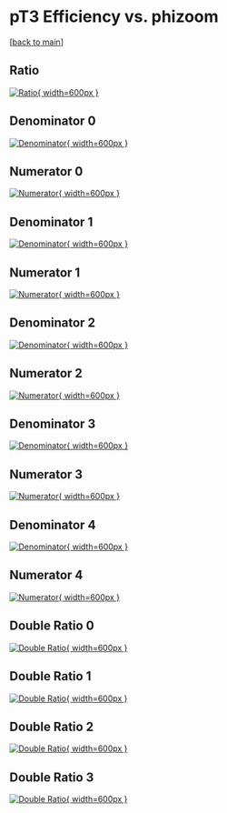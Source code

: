 # pT3 Efficiency vs. phizoom

[[back to main](./)]



## Ratio

[![Ratio](../mtv/var/pT3_vtr_13_-1_eff_phizoom.png){ width=600px }](../mtv/var/pT3_vtr_13_-1_eff_phizoom.pdf)

## Denominator 0

[![Denominator](../mtv/den/pT3_vtr_13_-1_eff_phizoom_den0.png){ width=600px }](../mtv/den/pT3_vtr_13_-1_eff_phizoom_den0.pdf)

## Numerator 0

[![Numerator](../mtv/num/pT3_vtr_13_-1_eff_phizoom_num0.png){ width=600px }](../mtv/num/pT3_vtr_13_-1_eff_phizoom_num0.pdf)

## Denominator 1

[![Denominator](../mtv/den/pT3_vtr_13_-1_eff_phizoom_den1.png){ width=600px }](../mtv/den/pT3_vtr_13_-1_eff_phizoom_den1.pdf)

## Numerator 1

[![Numerator](../mtv/num/pT3_vtr_13_-1_eff_phizoom_num1.png){ width=600px }](../mtv/num/pT3_vtr_13_-1_eff_phizoom_num1.pdf)

## Denominator 2

[![Denominator](../mtv/den/pT3_vtr_13_-1_eff_phizoom_den2.png){ width=600px }](../mtv/den/pT3_vtr_13_-1_eff_phizoom_den2.pdf)

## Numerator 2

[![Numerator](../mtv/num/pT3_vtr_13_-1_eff_phizoom_num2.png){ width=600px }](../mtv/num/pT3_vtr_13_-1_eff_phizoom_num2.pdf)

## Denominator 3

[![Denominator](../mtv/den/pT3_vtr_13_-1_eff_phizoom_den3.png){ width=600px }](../mtv/den/pT3_vtr_13_-1_eff_phizoom_den3.pdf)

## Numerator 3

[![Numerator](../mtv/num/pT3_vtr_13_-1_eff_phizoom_num3.png){ width=600px }](../mtv/num/pT3_vtr_13_-1_eff_phizoom_num3.pdf)

## Denominator 4

[![Denominator](../mtv/den/pT3_vtr_13_-1_eff_phizoom_den4.png){ width=600px }](../mtv/den/pT3_vtr_13_-1_eff_phizoom_den4.pdf)

## Numerator 4

[![Numerator](../mtv/num/pT3_vtr_13_-1_eff_phizoom_num4.png){ width=600px }](../mtv/num/pT3_vtr_13_-1_eff_phizoom_num4.pdf)

## Double Ratio 0

[![Double Ratio](../mtv/ratio/pT3_vtr_13_-1_eff_phizoom_ratio0.png){ width=600px }](../mtv/ratio/pT3_vtr_13_-1_eff_phizoom_ratio0.pdf)

## Double Ratio 1

[![Double Ratio](../mtv/ratio/pT3_vtr_13_-1_eff_phizoom_ratio1.png){ width=600px }](../mtv/ratio/pT3_vtr_13_-1_eff_phizoom_ratio1.pdf)

## Double Ratio 2

[![Double Ratio](../mtv/ratio/pT3_vtr_13_-1_eff_phizoom_ratio2.png){ width=600px }](../mtv/ratio/pT3_vtr_13_-1_eff_phizoom_ratio2.pdf)

## Double Ratio 3

[![Double Ratio](../mtv/ratio/pT3_vtr_13_-1_eff_phizoom_ratio3.png){ width=600px }](../mtv/ratio/pT3_vtr_13_-1_eff_phizoom_ratio3.pdf)

